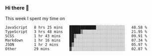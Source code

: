 ### Hi there 👋

<!--
**qiruohan/qiruohan** is a ✨ _special_ ✨ repository because its `README.md` (this file) appears on your GitHub profile.

Here are some ideas to get you started:

- 🔭 I’m currently working on ...
- 🌱 I’m currently learning ...
- 👯 I’m looking to collaborate on ...
- 🤔 I’m looking for help with ...
- 💬 Ask me about ...
- 📫 How to reach me: ...
- 😄 Pronouns: ...
- ⚡ Fun fact: ...
-->

This week I spent my time on 
<!--START_SECTION:waka-->

```text
JavaScript   8 hrs 25 mins   ████████████░░░░░░░░░░░░░   48.58 %
TypeScript   3 hrs 48 mins   █████▒░░░░░░░░░░░░░░░░░░░   21.95 %
SCSS         1 hr 43 mins    ██▒░░░░░░░░░░░░░░░░░░░░░░   09.91 %
Markdown     1 hr 16 mins    ██░░░░░░░░░░░░░░░░░░░░░░░   07.34 %
JSON         1 hr 2 mins     █▒░░░░░░░░░░░░░░░░░░░░░░░   05.97 %
Other        29 mins         ▓░░░░░░░░░░░░░░░░░░░░░░░░   02.87 %
```

<!--END_SECTION:waka-->
